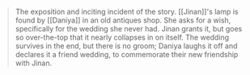 > The exposition and inciting incident of the story. [[Jinan]]'s lamp is found by [[Daniya]] in an old antiques shop. She asks for a wish, specifically for the wedding she never had. Jinan grants it, but goes so over-the-top that it nearly collapses in on itself. The wedding survives in the end, but there is no groom; Daniya laughs it off and declares it a friend wedding, to commemorate their new friendship with Jinan.
